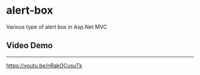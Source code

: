 # alert-box
Various type of alert box in Asp.Net MVC
<h2>Video Demo</h2><hr/>
<a href="https://youtu.be/nRakOCusuTk" target="_blank">https://youtu.be/nRakOCusuTk</a>

